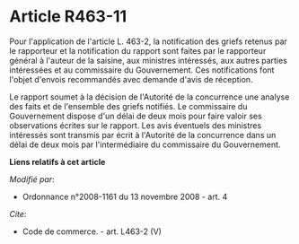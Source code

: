 # Article R463-11

Pour l'application de l'article L. 463-2, la notification des griefs retenus par le rapporteur et la notification du rapport
sont faites par le rapporteur général à l'auteur de la saisine, aux ministres intéressés, aux autres parties intéressées et
au commissaire du Gouvernement. Ces notifications font l'objet d'envois recommandés avec demande d'avis de réception. 

Le rapport soumet à la décision de l'Autorité de la concurrence une analyse des faits et de l'ensemble des griefs notifiés.
Le commissaire du Gouvernement dispose d'un délai de deux mois pour faire valoir ses observations écrites sur le rapport. Les
avis éventuels des ministres intéressés sont transmis par écrit à l'Autorité de la concurrence dans un délai de deux mois par
l'intermédiaire du commissaire du Gouvernement.

**Liens relatifs à cet article**

_Modifié par_:

  - Ordonnance n°2008-1161 du 13 novembre 2008 - art. 4

_Cite_:

  - Code de commerce. - art. L463-2 (V)
